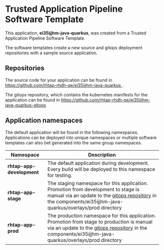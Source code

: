# Trusted Application Pipeline Software Template

This application, **ei35ijjhm-java-quarkus**, was created from a Trusted Application Pipeline Software Template.

The software templates create a new source and gitops deployment repositories with a sample source application. 

## Repositories

The source code for your application can be found in [https://github.com/rhtap-rhdh-qe/ei35ijjhm-java-quarkus ](https://github.com/rhtap-rhdh-qe/ei35ijjhm-java-quarkus ).
 
The gitops repository, which contains the kubernetes manifests for the application can be found in 
[https://github.com/rhtap-rhdh-qe/ei35ijjhm-java-quarkus-gitops ](https://github.com/rhtap-rhdh-qe/ei35ijjhm-java-quarkus-gitops ) 

## Application namespaces 

The default application will be found in the following namespaces. Applications can be deployed into unique namespaces or multiple software templates can also bet generated into the same group namespaces.  

|  Namespace   |  Description   |  
| -------- | -------- |   
| **rhtap-app-development** | The default application during development. Every build will be deployed to this namespace for testing. | 
| **rhtap-app-stage** | The staging namespace for this application. Promotion from development to stage is manual via an update to the [gitops repository](https://github.com/rhtap-rhdh-qe/ei35ijjhm-java-quarkus-gitops ) in the components/ei35ijjhm-java-quarkus/overlays/prod directory |  
| **rhtap-app-prod** | The production namespace for this application. Promotion from stage to production is manual via an update to the [gitops repository](https://github.com/rhtap-rhdh-qe/ei35ijjhm-java-quarkus-gitops ) in the components/ei35ijjhm-java-quarkus/overlays/prod directory | 